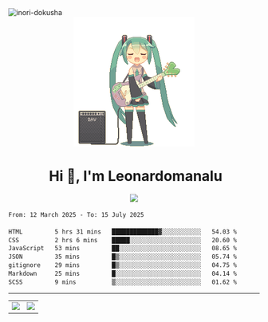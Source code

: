 <img src="https://komarev.com/ghpvc/?username=Inori-dokusha" alt="inori-dokusha" />
<div align="center">
  <img src="guitar-amp-electric-guitar.gif">
</div>
<div align="center">
  <h1>&nbsp;Hi 👋, I'm Leonardomanalu</h1>
  <a href="https://skillicons.dev">
    <img src="https://skillicons.dev/icons?i=git,vscode,html,css,js,nix,npm" />
  </a>
</div>

<!--START_SECTION:waka-->

```txt
From: 12 March 2025 - To: 15 July 2025

HTML         5 hrs 31 mins   █████████████▓░░░░░░░░░░░   54.03 %
CSS          2 hrs 6 mins    █████░░░░░░░░░░░░░░░░░░░░   20.60 %
JavaScript   53 mins         ██░░░░░░░░░░░░░░░░░░░░░░░   08.65 %
JSON         35 mins         █▒░░░░░░░░░░░░░░░░░░░░░░░   05.74 %
gitignore    29 mins         █▒░░░░░░░░░░░░░░░░░░░░░░░   04.75 %
Markdown     25 mins         █░░░░░░░░░░░░░░░░░░░░░░░░   04.14 %
SCSS         9 mins          ▒░░░░░░░░░░░░░░░░░░░░░░░░   01.62 %
```

<!--END_SECTION:waka-->
<hr/>
<table width="950" align="center">
  <tr>
    <td>
      <img src="https://github-readme-stats.vercel.app/api/top-langs/?username=Inori-dokusha&hide_progress=false&layout=compact"/>
    </td>
    <td>
      <img src="https://github-readme-stats.vercel.app/api?username=Inori-dokusha&show_icons=true&title_color="2f80ed"/>
    </td>
  </tr>
</table>
